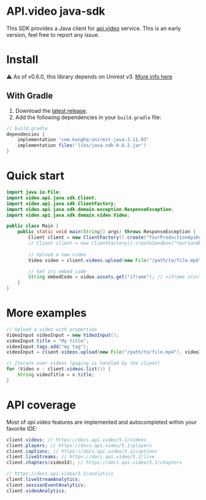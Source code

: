 # API.video java-sdk

This SDK provides a Java client for [api.video](https://api.video/) service.
This is an early version, feel free to report any issue.

# Install

⚠️ As of v0.6.0, this library depends on Unirest v3. [More info here](https://github.com/Kong/unirest-java/blob/main/UPGRADE_GUIDE.md)

## With Gradle

1. Download the [latest release](https://github.com/apivideo/java-sdk/releases).
2. Add the following dependencies in your `build.gradle` file:

```gradle
// build.gradle
dependencies {
    implementation 'com.konghq:unirest-java:3.11.03'
    implementation files('libs/java-sdk-0.6.2.jar')
}
``` 

# Quick start

```java
import java.io.File;
import video.api.java.sdk.Client;
import video.api.java.sdk.ClientFactory;
import video.api.java.sdk.domain.exception.ResponseException;
import video.api.java.sdk.domain.video.Video;

public class Main {
    public static void main(String[] args) throws ResponseException {
        Client client = new ClientFactory().create("YourProductionApiKey");
        // Client client = new ClientFactory().createSandbox("YourSandboxApiKey");
    
        // Upload a new video
        Video video = client.videos.upload(new File("/path/to/file.mp4"));

        // Get its embed code 
        String embedCode = video.assets.get("iframe"); // <iframe src="..."></iframe>
    }
}
```

# More examples
```java
// Upload a video with properties
VideoInput videoInput = new VideoInput();
videoInput.title = "My title";
videoInput.tags.add("my tag");
videoInput = client.videos.upload(new File("/path/to/file.mp4"), videoInput);

// Iterate over videos (paging is handled by the client)
for (Video v : client.videos.list()) {
    String videoTitle = v.title;
}
```

# API coverage
Most of _api.video_ features are implemented and autocompleted within your favorite IDE:

```java
client.videos; // https://docs.api.video/5.1/videos
client.players; // https://docs.api.video/5.1/players
client.captions; // https://docs.api.video/5.1/captions
client.liveStreams; // https://docs.api.video/5.1/live
client.chapters(videoId); // https://docs.api.video/5.1/chapters

// https://docs.api.video/5.1/analytics
client.liveStreamAnalytics; 
client.sessionEventAnalytics; 
client.videoAnalytics;
```

